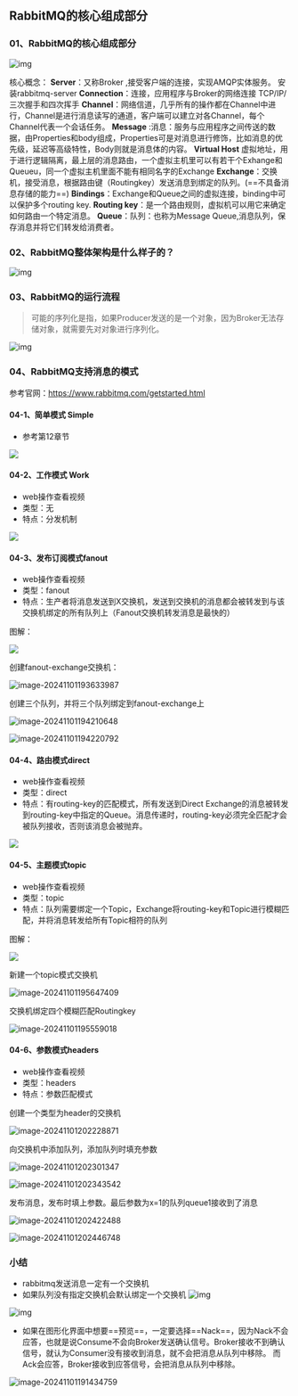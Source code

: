 ## RabbitMQ的核心组成部分

### 01、RabbitMQ的核心组成部分

![img](./assets/14.RabbitMQ的核心组成部分/kuangstudy62a1f9e3-027d-408a-8fb4-a176bd184d23.png)

核心概念：
**Server**：又称Broker ,接受客户端的连接，实现AMQP实体服务。 安装rabbitmq-server
**Connection**：连接，应用程序与Broker的网络连接 TCP/IP/ 三次握手和四次挥手
**Channel**：网络信道，几乎所有的操作都在Channel中进行，Channel是进行消息读写的通道，客户端可以建立对各Channel，每个Channel代表一个会话任务。
**Message** :消息：服务与应用程序之间传送的数据，由Properties和body组成，Properties可是对消息进行修饰，比如消息的优先级，延迟等高级特性，Body则就是消息体的内容。
**Virtual Host** 虚拟地址，用于进行逻辑隔离，最上层的消息路由，一个虚拟主机里可以有若干个Exhange和Queueu，同一个虚拟主机里面不能有相同名字的Exchange
**Exchange**：交换机，接受消息，根据路由键（Routingkey）发送消息到绑定的队列。(==不具备消息存储的能力==)
**Bindings**：Exchange和Queue之间的虚拟连接，binding中可以保护多个routing key.
**Routing key**：是一个路由规则，虚拟机可以用它来确定如何路由一个特定消息。
**Queue**：队列：也称为Message Queue,消息队列，保存消息并将它们转发给消费者。

### 02、RabbitMQ整体架构是什么样子的？

![img](./assets/14.RabbitMQ的核心组成部分/kuangstudy23e6e571-d661-4f4b-b4f4-4d4efb766bc3.png)

### 03、RabbitMQ的运行流程

> 可能的序列化是指，如果Producer发送的是一个对象，因为Broker无法存储对象，就需要先对对象进行序列化。

![img](./assets/14.RabbitMQ的核心组成部分/kuangstudy2704cee9-3595-45de-892d-ee658e848806.png)

### 04、RabbitMQ支持消息的模式

参考官网：https://www.rabbitmq.com/getstarted.html

#### 04-1、简单模式 Simple

- 参考第12章节

![](./assets/14.RabbitMQ的核心组成部分/image-20241101190003302.png)

#### 04-2、工作模式 Work

- web操作查看视频
- 类型：无
- 特点：分发机制

![](./assets/14.RabbitMQ的核心组成部分/image-20241101190012822.png)

#### 04-3、发布订阅模式fanout

- web操作查看视频
- 类型：fanout
- 特点：生产者将消息发送到X交换机，发送到交换机的消息都会被转发到与该交换机绑定的所有队列上（Fanout交换机转发消息是最快的）

图解：

![](./assets/14.RabbitMQ的核心组成部分/image-20241101190021280.png)

创建fanout-exchange交换机：

![image-20241101193633987](./assets/14.RabbitMQ的核心组成部分/image-20241101193633987.png)

创建三个队列，并将三个队列绑定到fanout-exchange上

![image-20241101194210648](./assets/14.RabbitMQ的核心组成部分/image-20241101194210648.png)

![image-20241101194220792](./assets/14.RabbitMQ的核心组成部分/image-20241101194220792.png)

#### 04-4、路由模式direct

- web操作查看视频
- 类型：direct
- 特点：有routing-key的匹配模式，所有发送到Direct Exchange的消息被转发到routing-key中指定的Queue。消息传递时，routing-key必须完全匹配才会被队列接收，否则该消息会被抛弃。

![](./assets/14.RabbitMQ的核心组成部分/image-20241101190042162.png)

#### 04-5、主题模式topic

- web操作查看视频
- 类型：topic
- 特点：队列需要绑定一个Topic，Exchange将routing-key和Topic进行模糊匹配，并将消息转发给所有Topic相符的队列

图解：

![](./assets/14.RabbitMQ的核心组成部分/image-20241101190053809.png)

新建一个topic模式交换机

![image-20241101195647409](./assets/14.RabbitMQ的核心组成部分/image-20241101195647409.png)

交换机绑定四个模糊匹配Routingkey

![image-20241101195559018](./assets/14.RabbitMQ的核心组成部分/image-20241101195559018.png)

#### 04-6、参数模式headers

- web操作查看视频
- 类型：headers
- 特点：参数匹配模式

创建一个类型为header的交换机

![image-20241101202228871](./assets/14.RabbitMQ的核心组成部分/image-20241101202228871.png)

向交换机中添加队列，添加队列时填充参数

![image-20241101202301347](./assets/14.RabbitMQ的核心组成部分/image-20241101202301347.png)

![image-20241101202343542](./assets/14.RabbitMQ的核心组成部分/image-20241101202343542.png)

发布消息，发布时填上参数。最后参数为x=1的队列queue1接收到了消息

![image-20241101202422488](./assets/14.RabbitMQ的核心组成部分/image-20241101202422488.png)

![image-20241101202446748](./assets/14.RabbitMQ的核心组成部分/image-20241101202446748.png)

### 小结

- rabbitmq发送消息一定有一个交换机
- 如果队列没有指定交换机会默认绑定一个交换机
  ![img](./assets/14.RabbitMQ的核心组成部分/kuangstudye28575ea-17f4-41a8-ac32-133727fd63ae.png)

![img](./assets/14.RabbitMQ的核心组成部分/kuangstudyd23fdb11-89c8-4883-a027-76d93d257138-1730458405397-53.png)

- 如果在图形化界面中想要==预览==，一定要选择==Nack==，因为Nack不会应答，也就是说Consume不会向Broker发送确认信号。Broker接收不到确认信号，就认为Consumer没有接收到消息，就不会把消息从队列中移除。
  而Ack会应答，Broker接收到应答信号，会把消息从队列中移除。

![image-20241101191434759](./assets/14.RabbitMQ的核心组成部分/image-20241101191434759.png)

